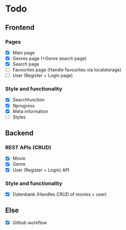 # Todo

## Frontend

### Pages

- [X] Main page
- [X] Genres page (+Genre search page)
- [X] Search page
- [ ] Favourites page (Handle favourites via localstorage)
- [ ] User (Register + Login page)

### Style and functionality

- [X] Searchfunction
- [X] Nprogress
- [X] Meta information
- [ ] Styles

## Backend

### REST APIs (CRUD)

- [X] Movie
- [X] Genre
- [X] User (Register + Login) API

### Style and functionality

- [X] Datenbank (Handles CRUD of movies + user)

## Else

- [X] Github workflow
